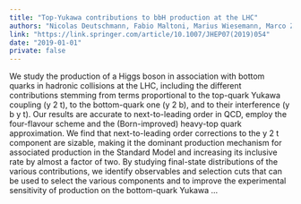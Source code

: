 ```yaml
---
title: "Top-Yukawa contributions to bbH production at the LHC"
authors: "Nicolas Deutschmann, Fabio Maltoni, Marius Wiesemann, Marco Zaro"
link: "https://link.springer.com/article/10.1007/JHEP07(2019)054"
date: "2019-01-01"
private: false
---
```


We study the production of a Higgs boson in association with bottom quarks in hadronic collisions at the LHC, including the different contributions stemming from terms proportional to the top-quark Yukawa coupling (y 2 t), to the bottom-quark one (y 2 b), and to their interference (y b y t). Our results are accurate to next-to-leading order in QCD, employ the four-flavour scheme and the (Born-improved) heavy-top quark approximation. We find that next-to-leading order corrections to the y 2 t component are sizable, making it the dominant production mechanism for associated production in the Standard Model and increasing its inclusive rate by almost a factor of two. By studying final-state distributions of the various contributions, we identify observables and selection cuts that can be used to select the various components and to improve the experimental sensitivity of production on the bottom-quark Yukawa …